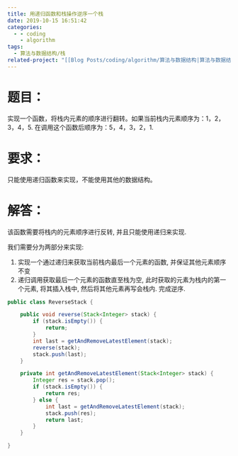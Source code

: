 ```yaml
---
title: 用递归函数和栈操作逆序一个栈
date: 2019-10-15 16:51:42
categories:
  - - coding
    - algorithm
tags:
  - 算法与数据结构/栈
related-project: "[[Blog Posts/coding/algorithm/算法与数据结构|算法与数据结构]]"
---
```

# 题目：

实现一个函数，将栈内元素的顺序进行翻转。如果当前栈内元素顺序为：1，2，3，4，5. 在调用这个函数后顺序为：5，4，3，2，1.

# 要求：

只能使用递归函数来实现，不能使用其他的数据结构。

# 解答：

该函数需要将栈内的元素顺序进行反转, 并且只能使用递归来实现.

我们需要分为两部分来实现:

1.  实现一个通过递归来获取当前栈内最后一个元素的函数, 并保证其他元素顺序不变
2.  递归调用获取最后一个元素的函数直至栈为空, 此时获取的元素为栈内的第一个元素, 将其插入栈中, 然后将其他元素再写会栈内. 完成逆序.
```java
public class ReverseStack {

	public void reverse(Stack<Integer> stack) {
		if (stack.isEmpty()) {
			return;
		}
		int last = getAndRemoveLatestElement(stack);
		reverse(stack);
		stack.push(last);
	}

	private int getAndRemoveLatestElement(Stack<Integer> stack) {
		Integer res = stack.pop();
		if (stack.isEmpty()) {
			return res;
		} else {
			int last = getAndRemoveLatestElement(stack);
			stack.push(res);
			return last;
		}
	}

}
```

